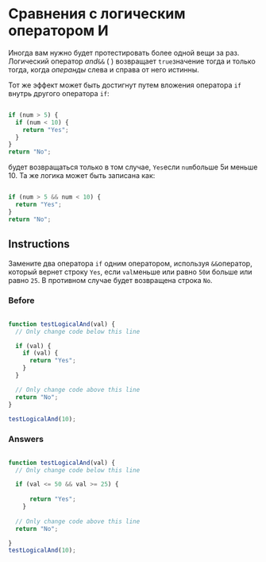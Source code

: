 # Сравнения с логическим оператором И
Иногда вам нужно будет протестировать более одной вещи за раз. Логический оператор _and_`&&` ( ) возвращает `true`значение тогда и только тогда, когда _операнды_ слева и справа от него истинны.

Тот же эффект может быть достигнут путем вложения оператора `if` внутрь другого оператора `if`:

```javascript

if (num > 5) {
  if (num < 10) {
    return "Yes";
  }
}
return "No";
```
будет возвращаться только в том случае, `Yes`если `num`больше 5и меньше 10. Та же логика может быть записана как:

```javascript

if (num > 5 && num < 10) {
  return "Yes";
}
return "No";
```
## Instructions

Замените два оператора `if` одним оператором, используя `&&`оператор, который вернет строку `Yes`, если `val`меньше или равно `50`и больше или равно `25`. В противном случае будет возвращена строка `No`.

### Before

```javascript

function testLogicalAnd(val) {
  // Only change code below this line

  if (val) {
    if (val) {
      return "Yes";
    }
  }

  // Only change code above this line
  return "No";
}

testLogicalAnd(10);
```
### Answers

```javascript

function testLogicalAnd(val) {
  // Only change code below this line

  if (val <= 50 && val >= 25) {
    
      return "Yes";
    }
  
  // Only change code above this line
  return "No";

}
testLogicalAnd(10);
```
